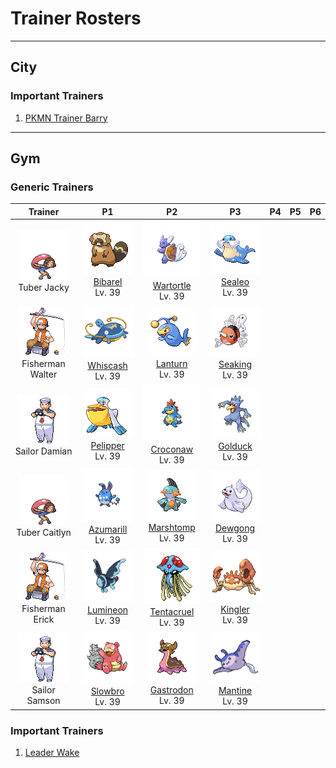 # Trainer Rosters

---

## City


### Important Trainers

1. [PKMN Trainer Barry](important_trainers.md#pkmn-trainer-barry)

---

## Gym


### Generic Trainers

| Trainer | P1 | P2 | P3 | P4 | P5 | P6 |
|:-------:|:--:|:--:|:--:|:--:|:--:|:--:|
| ![Tuber Jacky](../../assets/trainers/tuber.png "Tuber Jacky")<br>Tuber Jacky | ![Bibarel](../../assets/sprites/bibarel/front.gif "Bibarel")<br>[Bibarel](../../pokemon/bibarel.md/)<br>Lv. 39 | ![Wartortle](../../assets/sprites/wartortle/front.gif "Wartortle")<br>[Wartortle](../../pokemon/wartortle.md/)<br>Lv. 39 | ![Sealeo](../../assets/sprites/sealeo/front.gif "Sealeo")<br>[Sealeo](../../pokemon/sealeo.md/)<br>Lv. 39 |
| ![Fisherman Walter](../../assets/trainers/fisherman.png "Fisherman Walter")<br>Fisherman Walter | ![Whiscash](../../assets/sprites/whiscash/front.gif "Whiscash")<br>[Whiscash](../../pokemon/whiscash.md/)<br>Lv. 39 | ![Lanturn](../../assets/sprites/lanturn/front.gif "Lanturn")<br>[Lanturn](../../pokemon/lanturn.md/)<br>Lv. 39 | ![Seaking](../../assets/sprites/seaking/front.gif "Seaking")<br>[Seaking](../../pokemon/seaking.md/)<br>Lv. 39 |
| ![Sailor Damian](../../assets/trainers/sailor.png "Sailor Damian")<br>Sailor Damian | ![Pelipper](../../assets/sprites/pelipper/front.gif "Pelipper")<br>[Pelipper](../../pokemon/pelipper.md/)<br>Lv. 39 | ![Croconaw](../../assets/sprites/croconaw/front.gif "Croconaw")<br>[Croconaw](../../pokemon/croconaw.md/)<br>Lv. 39 | ![Golduck](../../assets/sprites/golduck/front.gif "Golduck")<br>[Golduck](../../pokemon/golduck.md/)<br>Lv. 39 |
| ![Tuber Caitlyn](../../assets/trainers/tuber.png "Tuber Caitlyn")<br>Tuber Caitlyn | ![Azumarill](../../assets/sprites/azumarill/front.gif "Azumarill")<br>[Azumarill](../../pokemon/azumarill.md/)<br>Lv. 39 | ![Marshtomp](../../assets/sprites/marshtomp/front.gif "Marshtomp")<br>[Marshtomp](../../pokemon/marshtomp.md/)<br>Lv. 39 | ![Dewgong](../../assets/sprites/dewgong/front.gif "Dewgong")<br>[Dewgong](../../pokemon/dewgong.md/)<br>Lv. 39 |
| ![Fisherman Erick](../../assets/trainers/fisherman.png "Fisherman Erick")<br>Fisherman Erick | ![Lumineon](../../assets/sprites/lumineon/front.gif "Lumineon")<br>[Lumineon](../../pokemon/lumineon.md/)<br>Lv. 39 | ![Tentacruel](../../assets/sprites/tentacruel/front.gif "Tentacruel")<br>[Tentacruel](../../pokemon/tentacruel.md/)<br>Lv. 39 | ![Kingler](../../assets/sprites/kingler/front.gif "Kingler")<br>[Kingler](../../pokemon/kingler.md/)<br>Lv. 39 |
| ![Sailor Samson](../../assets/trainers/sailor.png "Sailor Samson")<br>Sailor Samson | ![Slowbro](../../assets/sprites/slowbro/front.gif "Slowbro")<br>[Slowbro](../../pokemon/slowbro.md/)<br>Lv. 39 | ![Gastrodon](../../assets/sprites/gastrodon/front.gif "Gastrodon")<br>[Gastrodon](../../pokemon/gastrodon.md/)<br>Lv. 39 | ![Mantine](../../assets/sprites/mantine/front.gif "Mantine")<br>[Mantine](../../pokemon/mantine.md/)<br>Lv. 39 |


### Important Trainers

1. [Leader Wake](important_trainers.md#leader-wake)
